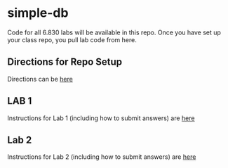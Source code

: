 simple-db
=========

Code for all 6.830 labs will be available in this repo. Once you have set up your class repo, you pull lab code from here.

Directions for Repo Setup
-------------------------

Directions can be [here](https://github.com/MIT-DB-Class/course-info)

LAB 1
-----

Instructions for Lab 1 (including how to submit answers) are [here](https://github.com/MIT-DB-Class/course-info/blob/master/lab1.md)

Lab 2
-----

Instructions for Lab 2 (including how to submit answers) are [here](https://github.com/MIT-DB-Class/course-info/blob/master/lab2.md)